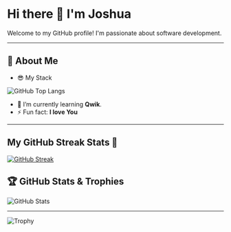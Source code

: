 # Hi there 👋 I'm Joshua

Welcome to my GitHub profile! I'm passionate about software development.

---

## 🌟 About Me
- 😎 My Stack
 
 ![GitHub Top Langs](https://github-readme-stats.vercel.app/api/top-langs/?username=Weakcods&layout=compact&langs_count=8&theme=radical)

- 🌱 I’m currently learning **Qwik**.
- ⚡ Fun fact: **I love You**

---
## My GitHub Streak Stats 🌟

[![GitHub Streak](https://git-hub-streak-stats.vercel.app?user=Weakcods&theme=dark)](https://git.io/streak-stats)

## 🏆 GitHub Stats & Trophies

![GitHub Stats](https://github-readme-stats.vercel.app/api?username=Weakcods&show_icons=true&theme=radical&include_all_commits=true&count_private=true)

___

![Trophy](https://github-profile-trophy.vercel.app/?username=Weakcods&theme=onedark&column=7)





